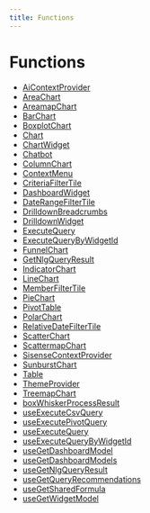```yaml
---
title: Functions
---
```


# Functions

- [AiContextProvider](function.AiContextProvider.md) <Badge type="beta" text="Beta" />
- [AreaChart](function.AreaChart.md)
- [AreamapChart](function.AreamapChart.md) <Badge type="beta" text="Beta" />
- [BarChart](function.BarChart.md)
- [BoxplotChart](function.BoxplotChart.md) <Badge type="beta" text="Beta" />
- [Chart](function.Chart.md)
- [ChartWidget](function.ChartWidget.md)
- [Chatbot](function.Chatbot.md) <Badge type="beta" text="Beta" />
- [ColumnChart](function.ColumnChart.md)
- [ContextMenu](function.ContextMenu.md)
- [CriteriaFilterTile](function.CriteriaFilterTile.md)
- [DashboardWidget](function.DashboardWidget.md)
- [DateRangeFilterTile](function.DateRangeFilterTile.md)
- [DrilldownBreadcrumbs](function.DrilldownBreadcrumbs.md)
- [DrilldownWidget](function.DrilldownWidget.md)
- [ExecuteQuery](function.ExecuteQuery.md)
- [ExecuteQueryByWidgetId](function.ExecuteQueryByWidgetId.md)
- [FunnelChart](function.FunnelChart.md)
- [GetNlgQueryResult](function.GetNlgQueryResult.md) <Badge type="beta" text="Beta" />
- [IndicatorChart](function.IndicatorChart.md)
- [LineChart](function.LineChart.md)
- [MemberFilterTile](function.MemberFilterTile.md)
- [PieChart](function.PieChart.md)
- [PivotTable](function.PivotTable.md) <Badge type="alpha" text="Alpha" />
- [PolarChart](function.PolarChart.md)
- [RelativeDateFilterTile](function.RelativeDateFilterTile.md)
- [ScatterChart](function.ScatterChart.md)
- [ScattermapChart](function.ScattermapChart.md) <Badge type="beta" text="Beta" />
- [SisenseContextProvider](function.SisenseContextProvider.md)
- [SunburstChart](function.SunburstChart.md)
- [Table](function.Table.md)
- [ThemeProvider](function.ThemeProvider.md)
- [TreemapChart](function.TreemapChart.md)
- [boxWhiskerProcessResult](function.boxWhiskerProcessResult.md)
- [useExecuteCsvQuery](function.useExecuteCsvQuery.md)
- [useExecutePivotQuery](function.useExecutePivotQuery.md) <Badge type="alpha" text="Alpha" />
- [useExecuteQuery](function.useExecuteQuery.md)
- [useExecuteQueryByWidgetId](function.useExecuteQueryByWidgetId.md)
- [useGetDashboardModel](function.useGetDashboardModel.md)
- [useGetDashboardModels](function.useGetDashboardModels.md)
- [useGetNlgQueryResult](function.useGetNlgQueryResult.md) <Badge type="beta" text="Beta" />
- [useGetQueryRecommendations](function.useGetQueryRecommendations.md) <Badge type="beta" text="Beta" />
- [useGetSharedFormula](function.useGetSharedFormula.md)
- [useGetWidgetModel](function.useGetWidgetModel.md)
